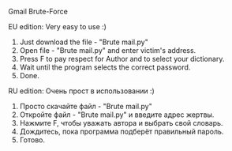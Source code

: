 Gmail Brute-Force

EU edition: Very easy to use :) 
1) Just download the file - "Brute mail.py"
2) Open file - "Brute mail.py" and enter victim's address.
3) Press F to pay respect for Author and to select your dictionary.
4) Wait until the program selects the correct password.
5) Done.

RU edition: Очень прост в использовании :)
1) Просто скачайте файл - "Brute mail.py"
2) Откройте файл - "Brute mail.py" и введите адрес жертвы.
3) Нажмите F, чтобы уважать автора и выбрать свой словарь.
4) Дождитесь, пока программа подберёт правильный пароль.
5) Готово.
